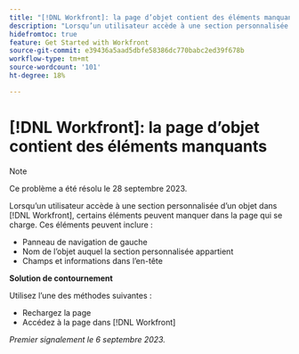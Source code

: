 ```yaml
---
title: "[!DNL Workfront]: la page d’objet contient des éléments manquants"
description: "Lorsqu’un utilisateur accède à une section personnalisée sur un objet dans [!DNL Workfront], il se peut que certains éléments soient absents de la page chargée."
hidefromtoc: true
feature: Get Started with Workfront
source-git-commit: e39436a5aad5dbfe58386dc770babc2ed39f678b
workflow-type: tm+mt
source-wordcount: '101'
ht-degree: 18%

---
```



# [!DNL Workfront]: la page d’objet contient des éléments manquants

>[!NOTE]
>
>Ce problème a été résolu le 28 septembre 2023.

Lorsqu’un utilisateur accède à une section personnalisée d’un objet dans [!DNL Workfront], certains éléments peuvent manquer dans la page qui se charge. Ces éléments peuvent inclure :

* Panneau de navigation de gauche
* Nom de l’objet auquel la section personnalisée appartient
* Champs et informations dans l’en-tête

**Solution de contournement**

Utilisez l’une des méthodes suivantes :

* Rechargez la page
* Accédez à la page dans [!DNL Workfront]

_Premier signalement le 6 septembre 2023._
